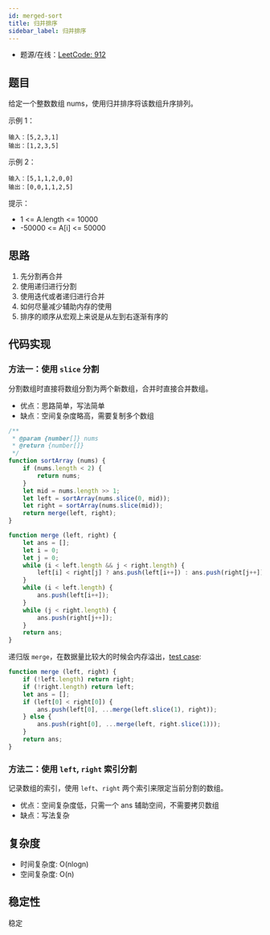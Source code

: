 ```yaml
---
id: merged-sort
title: 归并排序
sidebar_label: 归并排序
---
```


- 题源/在线：[LeetCode: 912](https://leetcode-cn.com/problems/sort-an-array/)

## 题目

给定一个整数数组 nums，使用归并排序将该数组升序排列。

示例 1：

```text
输入：[5,2,3,1]
输出：[1,2,3,5]
```

示例 2：

```text
输入：[5,1,1,2,0,0]
输出：[0,0,1,1,2,5]
```

提示：

- 1 <= A.length <= 10000
- -50000 <= A[i] <= 50000

## 思路

1. 先分割再合并
2. 使用递归进行分割
3. 使用迭代或者递归进行合并
4. 如何尽量减少辅助内存的使用
5. 排序的顺序从宏观上来说是从左到右逐渐有序的

## 代码实现

### 方法一：使用 `slice` 分割

分割数组时直接将数组分割为两个新数组，合并时直接合并数组。

- 优点：思路简单，写法简单
- 缺点：空间复杂度略高，需要复制多个数组

```js
/**
 * @param {number[]} nums
 * @return {number[]}
 */
function sortArray (nums) {
    if (nums.length < 2) {
        return nums;
    }
    let mid = nums.length >> 1;
    let left = sortArray(nums.slice(0, mid));
    let right = sortArray(nums.slice(mid));
    return merge(left, right);
}

function merge (left, right) {
    let ans = [];
    let i = 0;
    let j = 0;
    while (i < left.length && j < right.length) {
        left[i] < right[j] ? ans.push(left[i++]) : ans.push(right[j++]);
    }
    while (i < left.length) {
        ans.push(left[i++]);
    }
    while (j < right.length) {
        ans.push(right[j++]);
    }
    return ans;
}
```

递归版 `merge`，在数据量比较大的时候会内存溢出，[test case](https://leetcode-cn.com/submissions/detail/31434415/testcase/):

```js
function merge (left, right) {
    if (!left.length) return right;
    if (!right.length) return left;
    let ans = [];
    if (left[0] < right[0]) {
        ans.push(left[0], ...merge(left.slice(1), right));
    } else {
        ans.push(right[0], ...merge(left, right.slice(1)));
    }
    return ans;
}
```

### 方法二：使用 `left`, `right` 索引分割

记录数组的索引，使用 `left`、`right` 两个索引来限定当前分割的数组。

- 优点：空间复杂度低，只需一个 ans 辅助空间，不需要拷贝数组
- 缺点：写法复杂

## 复杂度

- 时间复杂度: O(nlogn)
- 空间复杂度: O(n)

## 稳定性

稳定
